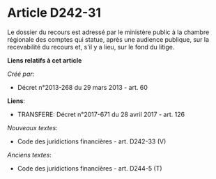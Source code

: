# Article D242-31

Le dossier du recours est adressé par le ministère public à la chambre régionale des comptes qui statue, après une audience
publique, sur la recevabilité du recours et, s'il y a lieu, sur le fond du litige.

**Liens relatifs à cet article**

_Créé par_:

  - Décret n°2013-268 du 29 mars 2013 - art. 60

**Liens**:

  - TRANSFERE: Décret n°2017-671 du 28 avril 2017 - art. 126

_Nouveaux textes_:

  - Code des juridictions financières - art. D242-33 (V)

_Anciens textes_:

  - Code des juridictions financières - art. D244-5 (T)
